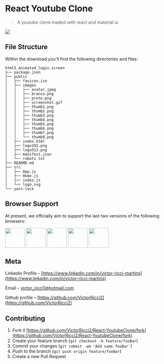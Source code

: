 # React Youtube Clone

> A youtube clone maded with react and material ui

<img src="./public/images/screenshot.gif"> 


## File Structure

Within the download you'll find the following directories and files:

```
html5_animated_login_screen
├── package.json
├── public
│   ├── favicon.ico
│   ├── images
│   │   ├── avatar.jpeg
│   │   ├── branco.png
│   │   ├── preto.png
│   │   ├── screenshot.gif
│   │   ├── thumb1.png
│   │   ├── thumb2.png
│   │   ├── thumb3.png
│   │   ├── thumb4.png
│   │   ├── thumb5.png
│   │   ├── thumb6.png
│   │   ├── thumb7.png
│   │   └── thumb8.png
│   ├── index.html
│   ├── logo192.png
│   ├── logo512.png
│   ├── manifest.json
│   └── robots.txt
├── README.md
├── src
│   ├── App.js
│   ├── Home.js
│   ├── index.js
│   └── logo.svg
└── yarn.lock
```

## Browser Support

At present, we officially aim to support the last two versions of the following browsers:

<img src="https://blogs.shu.ac.uk/shutech/files/2014/03/Google_Chrome_icon_2011.png" width="64" height="64"> <img src="https://upload.wikimedia.org/wikipedia/commons/thumb/a/a0/Firefox_logo%2C_2019.svg/815px-Firefox_logo%2C_2019.svg.png" width="64" height="64"> <img src="https://upload.wikimedia.org/wikipedia/pt/thumb/9/98/Microsoft_Edge_logo_%282019%29.svg/1200px-Microsoft_Edge_logo_%282019%29.svg.png" width="64" height="64"> <img src="https://upload.wikimedia.org/wikipedia/commons/thumb/5/52/Safari_browser_logo.svg/1028px-Safari_browser_logo.svg.png" width="64" height="64"> <img src="https://logodownload.org/wp-content/uploads/2017/06/opera-logo-browser.png" width="64" height="64">

## Meta

Linkedin Profile – [https://www.linkedin.com/in/victor-ricci-martins](https://www.linkedin.com/in/victor-ricci-martins)

Email – [victor_ricci1@hotmail.com](victor_ricci1@hotmail.com)

Github profile – [https://github.com/VictorRicci2](https://github.com/VictorRicci2)

## Contributing

1. Fork it [https://github.com/VictorRicci2/React-YoutubeClone/fork](https://github.com/VictorRicci2/React-YoutubeClone/fork)
2. Create your feature branch (`git checkout -b feature/fooBar`)
3. Commit your changes (`git commit -am 'Add some fooBar'`)
4. Push to the branch (`git push origin feature/fooBar`)
5. Create a new Pull Request
